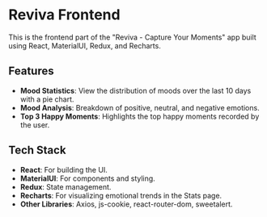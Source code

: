 # Reviva Frontend

This is the frontend part of the "Reviva - Capture Your Moments" app built using React, MaterialUI, Redux, and Recharts.

## Features
- **Mood Statistics**: View the distribution of moods over the last 10 days with a pie chart.
- **Mood Analysis**: Breakdown of positive, neutral, and negative emotions.
- **Top 3 Happy Moments**: Highlights the top happy moments recorded by the user.

## Tech Stack
- **React**: For building the UI.
- **MaterialUI**: For components and styling.
- **Redux**: State management.
- **Recharts**: For visualizing emotional trends in the Stats page.
- **Other Libraries**: Axios, js-cookie, react-router-dom, sweetalert.
